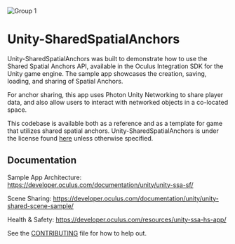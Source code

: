 ![Group 1](https://user-images.githubusercontent.com/78103154/165530747-ab6ee610-c0a6-4f43-bed4-57db257984d9.png)

# Unity-SharedSpatialAnchors

Unity-SharedSpatialAnchors was built to demonstrate how to use the Shared Spatial Anchors API, available in the Oculus Integration SDK for the Unity game engine. The sample app showcases the creation, saving, loading, and sharing of Spatial Anchors.

For anchor sharing, this app uses Photon Unity Networking to share player data, and also allow users to interact with networked objects in a co-located space.

This codebase is available both as a reference and as a template for game that utilizes shared spatial anchors. Unity-SharedSpatialAnchors is under the license found [here](LICENSE) unless otherwise specified.

## Documentation 

Sample App Architecture: https://developer.oculus.com/documentation/unity/unity-ssa-sf/

Scene Sharing: https://developer.oculus.com/documentation/unity/unity-shared-scene-sample/

Health & Safety: https://developer.oculus.com/resources/unity-ssa-hs-app/ 

See the [CONTRIBUTING](CONTRIBUTING.md) file for how to help out.
